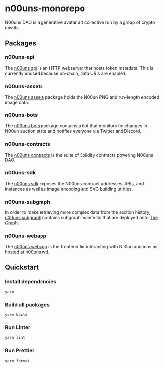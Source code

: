 # n00uns-monorepo

N00uns DAO is a generative avatar art collective run by a group of crypto misfits.

## Packages

### n00uns-api

The [n00uns api](packages/n00uns-api) is an HTTP webserver that hosts token metadata. This is currently unused because on-chain, data URIs are enabled.

### n00uns-assets

The [n00uns assets](packages/n00uns-assets) package holds the N00un PNG and run-length encoded image data.

### n00uns-bots

The [n00uns bots](packages/n00uns-bots) package contains a bot that monitors for changes in N00un auction state and notifies everyone via Twitter and Discord.

### n00uns-contracts

The [n00uns contracts](packages/n00uns-contracts) is the suite of Solidity contracts powering N00uns DAO.

### n00uns-sdk

The [n00uns sdk](packages/n00uns-sdk) exposes the N00uns contract addresses, ABIs, and instances as well as image encoding and SVG building utilities.

### n00uns-subgraph

In order to make retrieving more complex data from the auction history, [n00uns subgraph](packages/n00uns-subgraph) contains subgraph manifests that are deployed onto [The Graph](https://thegraph.com).

### n00uns-webapp

The [n00uns webapp](packages/n00uns-webapp) is the frontend for interacting with N00un auctions as hosted at [n00uns.wtf](https://n00uns.wtf).

## Quickstart

### Install dependencies

```sh
yarn
```

### Build all packages

```sh
yarn build
```

### Run Linter

```sh
yarn lint
```

### Run Prettier

```sh
yarn format
```
